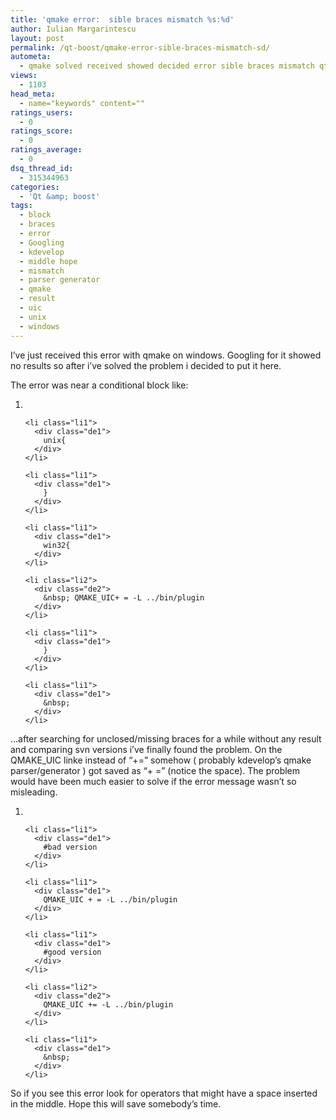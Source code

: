 ```yaml
---
title: 'qmake error:  sible braces mismatch %s:%d'
author: Iulian Margarintescu
layout: post
permalink: /qt-boost/qmake-error-sible-braces-mismatch-sd/
autometa:
  - qmake solved received showed decided error sible braces mismatch qt project scope
views:
  - 1103
head_meta:
  - name="keywords" content=""
ratings_users:
  - 0
ratings_score:
  - 0
ratings_average:
  - 0
dsq_thread_id:
  - 315344963
categories:
  - 'Qt &amp; boost'
tags:
  - block
  - braces
  - error
  - Googling
  - kdevelop
  - middle hope
  - mismatch
  - parser generator
  - qmake
  - result
  - uic
  - unix
  - windows
---
```

I&#8217;ve just received this error with qmake on windows. Googling for it showed no results so after i&#8217;ve solved the problem i decided to put it here.  
<!--more-->

The error was near a conditional block like:

<div class="dean_ch" style="white-space: wrap;">
  <ol>
    <li class="li1">
      <div class="de1">
        &nbsp;
      </div>
    </li>
    
    <li class="li1">
      <div class="de1">
        unix{
      </div>
    </li>
    
    <li class="li1">
      <div class="de1">
        }
      </div>
    </li>
    
    <li class="li1">
      <div class="de1">
        win32{
      </div>
    </li>
    
    <li class="li2">
      <div class="de2">
        &nbsp; QMAKE_UIC+ = -L ../bin/plugin
      </div>
    </li>
    
    <li class="li1">
      <div class="de1">
        }
      </div>
    </li>
    
    <li class="li1">
      <div class="de1">
        &nbsp;
      </div>
    </li>
  </ol>
</div>

&#8230;after searching for unclosed/missing braces for a while without any result and comparing svn versions i&#8217;ve finally found the problem. On the QMAKE_UIC linke instead of &#8220;+=&#8221; somehow ( probably kdevelop&#8217;s qmake parser/generator ) got saved as &#8220;+ =&#8221; (notice the space). The problem would have been much easier to solve if the error message wasn&#8217;t so misleading. 

<div class="dean_ch" style="white-space: wrap;">
  <ol>
    <li class="li1">
      <div class="de1">
        &nbsp;
      </div>
    </li>
    
    <li class="li1">
      <div class="de1">
        #bad version
      </div>
    </li>
    
    <li class="li1">
      <div class="de1">
        QMAKE_UIC + = -L ../bin/plugin
      </div>
    </li>
    
    <li class="li1">
      <div class="de1">
        #good version
      </div>
    </li>
    
    <li class="li2">
      <div class="de2">
        QMAKE_UIC += -L ../bin/plugin
      </div>
    </li>
    
    <li class="li1">
      <div class="de1">
        &nbsp;
      </div>
    </li>
  </ol>
</div>

So if you see this error look for operators that might have a space inserted in the middle. Hope this will save somebody&#8217;s time.